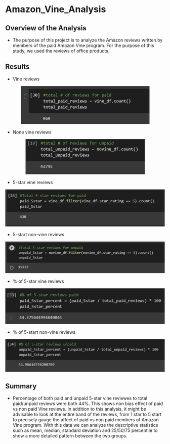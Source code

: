 # Amazon_Vine_Analysis

## Overview of the Analysis
- The purpose of this project is to analyze the Amazon reviews written by members of the paid Amazon Vine program. For the purpose of this study, we used the reviews of office products.

## Results
- Vine reviews
<p align="center">
    <img src="https://raw.githubusercontent.com/davidbaek90/Amazon_Vine_Analysis/main/pictures/1.PNG">
</p>

- None vine reviews
<p align="center">
    <img src="https://raw.githubusercontent.com/davidbaek90/Amazon_Vine_Analysis/main/pictures/2.PNG">
</p>

- 5-star vine reviews
<p align="center">
    <img src="https://raw.githubusercontent.com/davidbaek90/Amazon_Vine_Analysis/main/pictures/3.PNG">
</p>

- 5-start non-vine reviews
<p align="center">
    <img src="https://raw.githubusercontent.com/davidbaek90/Amazon_Vine_Analysis/main/pictures/4.PNG">
</p>

- % of 5-star vine reviews
<p align="center">
    <img src="https://raw.githubusercontent.com/davidbaek90/Amazon_Vine_Analysis/main/pictures/5.PNG">
</p>

- % of 5-start non-vine reviews
<p align="center">
    <img src="https://raw.githubusercontent.com/davidbaek90/Amazon_Vine_Analysis/main/pictures/6.PNG">
</p>


## Summary
- Percentage of both paid and unpaid 5-star vine reviewes to total paid/unpaid reviews were both 44%. This shows non bias effect of paid vs non paid Vine reviews. In addition to this analysis, it might be advisable to look at the entire band of the reviews, from 1 star to 5 start to precisely gauge the affect of paid vs non paid members of Amazon Vine program. With this data we can analyze the descriptive statistics such as mean, median, standard deviation and 25/50/75 percentile to show a more detailed pattern between the two groups.

